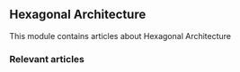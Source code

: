 ## Hexagonal Architecture

This module contains articles about Hexagonal Architecture

### Relevant articles


